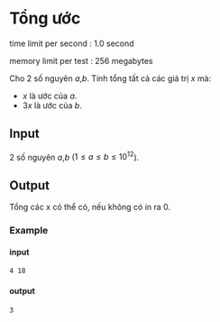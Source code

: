 # Tổng  ước
time limit per second : 1.0 second

memory limit per test : 256 megabytes

Cho $2$ số nguyên $a$,$b$. Tính tổng tất cả các giá trị $x$ mà:

- $x$ là ước của $a$.
- $3x$ là ước của $b$.

## Input
$2$ số nguyên $a$,$b$ ($1 \leq a \leq b \leq 10^12$).

## Output
Tổng các x có thể có, nếu không có in ra $0$.

### Example
#### input
```
4 18
```

#### output
```
3
```
